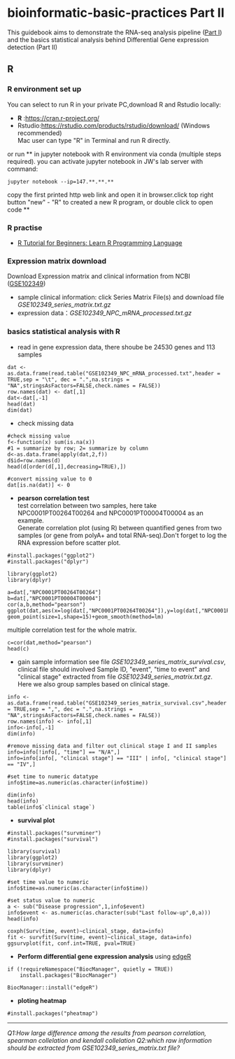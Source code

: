 # bioinformatic-basic-practices   Part II

This guidebook aims to demonstrate the RNA-seq analysis pipeline ([Part I](https://github.com/leiwaaping/bioinformatic-basic-practices/blob/main/linux%20and%20RNA-seq%20analysis%20pipeline.md)) and the basics statistical analysis behind Differential Gene expression detection (Part II) 

## R 


### R environment set up  

You can select to run R in your private PC,download R and Rstudio locally:  
- **R** :https://cran.r-project.org/  
- Rstudio:https://rstudio.com/products/rstudio/download/ (Windows recommended)   
 Mac user can type "R" in Terminal and run R directly.  
 
 or run ** in jupyter notebook with R environment via conda (multiple steps required).
 you can activate jupyter notebook in JW's lab server with command:  
 ```
 jupyter notebook --ip=147.**.**.**
 ```
 copy the first printed http web link and open it in browser.click top right button "new" - "R" to created a new R program, or double click to open code **
 
 
### R practise  
 - [R Tutorial for Beginners: Learn R Programming Language](https://www.guru99.com/r-tutorial.html) 

### Expression matrix download  
Download Expression matrix and clinical information from NCBI ([GSE102349](https://www.ncbi.nlm.nih.gov/geo/query/acc.cgi?acc=GSE102349))
- sample clinical information: click Series Matrix File(s) and download file *GSE102349_series_matrix.txt.gz*
- expression data：*GSE102349_NPC_mRNA_processed.txt.gz* 

### basics statistical analysis with R
 
- read in gene expression data, there shoube be 24530 genes and 113 samples

```{r}
dat <- as.data.frame(read.table("GSE102349_NPC_mRNA_processed.txt",header = TRUE,sep = "\t", dec = ".",na.strings = "NA",stringsAsFactors=FALSE,check.names = FALSE))
row.names(dat) <- dat[,1]
dat<-dat[,-1]
head(dat)
dim(dat)
```
- check missing data  

```
#check missing value
f<-function(x) sum(is.na(x))
#1 = summarize by row; 2= summarize by column
d<-as.data.frame(apply(dat,2,f))
d$id=row.names(d)
head(d[order(d[,1],decreasing=TRUE),])

#convert missing value to 0
dat[is.na(dat)] <- 0
```

- **pearson correlation test**  
test correlation between two samples, here take NPC0001PT00264T00264 and NPC0001PT00004T00004 as an example.  
Generate correlation plot (using R) between quantified genes from two samples (or gene from polyA+ and total RNA-seq).Don't forget to log the RNA expression before scatter plot.  

```
#install.packages("ggplot2")
#install.packages("dplyr")

library(ggplot2)
library(dplyr)

a=dat[,"NPC0001PT00264T00264"]
b=dat[,"NPC0001PT00004T00004"]
cor(a,b,method="pearson")
ggplot(dat,aes(x=log(dat[,"NPC0001PT00264T00264"]),y=log(dat[,"NPC0001PT00004T00004"])))+ geom_point(size=1,shape=15)+geom_smooth(method=lm)
```

multiple correlation test for the whole matrix.  

```
c=cor(dat,method="pearson")
head(c)
```
- gain sample information
see file *GSE102349_series_matrix_survival.csv*, clinical file should involved Sample ID, "event", "time to event" and "clinical stage" extracted from file *GSE102349_series_matrix.txt.gz*. Here we also group samples based on clinical stage. 

```
info <- as.data.frame(read.table("GSE102349_series_matrix_survival.csv",header = TRUE,sep = ",", dec = ".",na.strings = "NA",stringsAsFactors=FALSE,check.names = FALSE))
row.names(info) <- info[,1]
info<-info[,-1]
dim(info)

#remove missing data and filter out clinical stage I and II samples
info=info[!info[, "time"] == "N/A",]
info=info[info[, "clinical stage"] == "III" | info[, "clinical stage"] == "IV",]

#set time to numeric datatype
info$time=as.numeric(as.character(info$time))

dim(info)
head(info)
table(info$`clinical stage`)
```

- **survival plot**  

```
#install.packages("survminer")
#install.packages("survival")

library(survival)
library(ggplot2)
library(survminer)
library(dplyr)

#set time value to numeric 
info$time=as.numeric(as.character(info$time))

#set status value to numeric
a <- sub("Disease progression",1,info$event)
info$event <- as.numeric(as.character(sub("Last follow-up",0,a)))
head(info)

coxph(Surv(time, event)~clinical_stage, data=info)
fit <- survfit(Surv(time, event)~clinical_stage, data=info)
ggsurvplot(fit, conf.int=TRUE, pval=TRUE)
```


- **Perform differential gene expression analysis** using [edgeR](https://bioconductor.org/packages/release/bioc/html/edgeR.html)  
```
if (!requireNamespace("BiocManager", quietly = TRUE))
    install.packages("BiocManager")

BiocManager::install("edgeR")
```




- **ploting heatmap** 

```
#install.packages("pheatmap")
```




*************************
*Q1:How large difference among the results from pearson correlation, spearman collelation and kendall collelation*
*Q2:which raw information should be extracted from GSE102349_series_matrix.txt file?*




 
 
 
 
 

